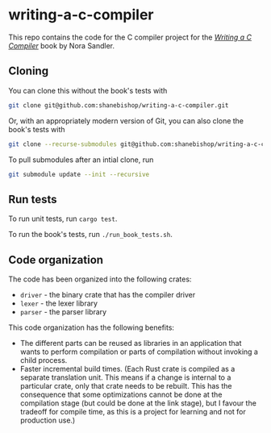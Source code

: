 # writing-a-c-compiler

This repo contains the code for the C compiler project for the
[_Writing a C Compiler_](https://norasandler.com/book/) book by Nora Sandler.

## Cloning

You can clone this without the book's tests with
```bash
git clone git@github.com:shanebishop/writing-a-c-compiler.git
```
Or, with an appropriately modern version of Git, you can also
clone the book's tests with
```bash
git clone --recurse-submodules git@github.com:shanebishop/writing-a-c-compiler.git
```
To pull submodules after an intial clone, run
```bash
git submodule update --init --recursive
```

## Run tests

To run unit tests, run `cargo test`.

To run the book's tests, run `./run_book_tests.sh`.

## Code organization

The code has been organized into the following crates:
* `driver` - the binary crate that has the compiler driver
* `lexer` - the lexer library
* `parser` - the parser library

This code organization has the following benefits:
* The different parts can be reused as libraries in an application
  that wants to perform compilation or parts of compilation without
  invoking a child process.
* Faster incremental build times. (Each Rust crate is compiled as a
  separate translation unit. This means if a change is internal to
  a particular crate, only that crate needs to be rebuilt. This has
  the consequence that some optimizations cannot be done at the
  compilation stage (but could be done at the link stage), but I
  favour the tradeoff for compile time, as this is a project for
  learning and not for production use.)
